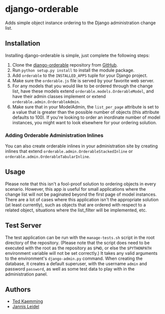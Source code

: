 # django-orderable

Adds simple object instance ordering to the Django administration change list.

## Installation

Installing django-orderable is simple, just complete the following steps:

1. Clone the [django-orderable](http://github.com/tkaemming/django-orderable)
repository from [GitHub](http://www.github.com/).
2. Run `python setup.py install` to install the module package.
3. Add `orderable` to the `INSTALLED_APPS` tuple for your Django project.
4. Make sure the `orderable.js` file is served by your favorite web server.
5. For any models that you would like to be ordered through the change list, 
   have these models extend `orderable.models.OrderableModel`, and have their
   admin classes implement or extend `orderable.admin.OrderableAdmin`.
6. Make sure that in your ModelAdmin, the `list_per_page` attribute is set 
   to a value that is greater than the possible number of objects (this 
   attribute defaults to 100). If you're looking to order an inordinate number
   of model instances, you might want to look elsewhere for your ordering 
   solution.
   
### Adding Orderable Administration Inlines

You can also create orderable inlines in your administration site by creating
inlines that extend `orderable.admin.OrderableStackedInline` or 
`orderable.admin.OrderableTabularInline`.
  
## Usage

Please note that this isn't a fool-proof solution to ordering objects in
every scenario. However, this app _is_ useful for small applications where
the change list will not be paginated beyond the first page of model
instances. There are a lot of cases where this application isn't the
appropriate solution (at least currently), such as objects that are ordered
with respect to a related object, situations where the list_filter will be
implemented, etc.

## Test Server

The test application can be run with the `manage-tests.sh` script in the root
directory of the repository. (Please note that the script does need to be
executed with the root as the repository as `$PWD`, or else the `$PYTHONPATH`
environment variable will not be set correctly.) It takes any valid arguments
to the environment's `django-admin.py` command. When creating the database, it
creates a default superuser, with the username `admin` and password
`password`, as well as some test data to play with in the administration panel.

## Authors

* [Ted Kaemming](http://www.kaemming.com/)
* [Jannis Leidel](http://jezdez.me/)